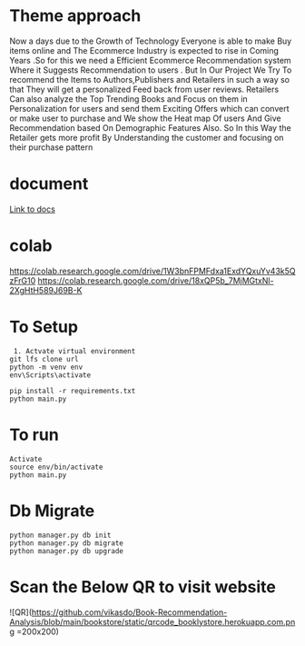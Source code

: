 # Theme approach
 Now a days due to the Growth of Technology Everyone is able to make Buy items online and The Ecommerce Industry is expected to rise in Coming Years .So for this we need a Efficient Ecommerce Recommendation system Where it Suggests Recommendation to users . But In Our Project We Try To recommend the Items to Authors,Publishers and Retailers in such a way so that They will get a personalized Feed back from user reviews. Retailers Can also analyze the Top Trending Books and Focus on them in Personalization for users and send them Exciting Offers which can convert or make user to purchase and We show the Heat map Of users And Give Recommendation based On Demographic Features Also. So In this Way the Retailer gets more profit By Understanding the customer and focusing on their purchase pattern

# document


[Link to docs](https://drive.google.com/file/d/1tqAixFSWiZiUiY9Yk6qspmzdvjxyqrlM/view?usp=drivesdk)

# colab
https://colab.research.google.com/drive/1W3bnFPMFdxa1ExdYQxuYv43k5QzFrG10
https://colab.research.google.com/drive/18xQP5b_7MjMGtxNl-2XgHtH589J69B-K
# To Setup 

 	 1. Actvate virtual environment
  	git lfs clone url 
	python -m venv env
	env\Scripts\activate
	
  	pip install -r requirements.txt
	python main.py
	
# To run 
	Activate 
	source env/bin/activate
	python main.py

# Db Migrate
```
python manager.py db init
python manager.py db migrate
python manager.py db upgrade
```
# Scan the Below QR to visit website 
![QR](https://github.com/vikasdo/Book-Recommendation-Analysis/blob/main/bookstore/static/qrcode_booklystore.herokuapp.com.png =200x200)
